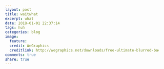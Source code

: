 ```yaml
---
layout: post
title: waitwhat
excerpt: what
date: 2018-01-01 22:37:14
tags: huh
categories: blog
image:
  feature: 
  credit: WeGraphics
  creditlink: http://wegraphics.net/downloads/free-ultimate-blurred-background-pack/
comments: true
share: true
---
```




